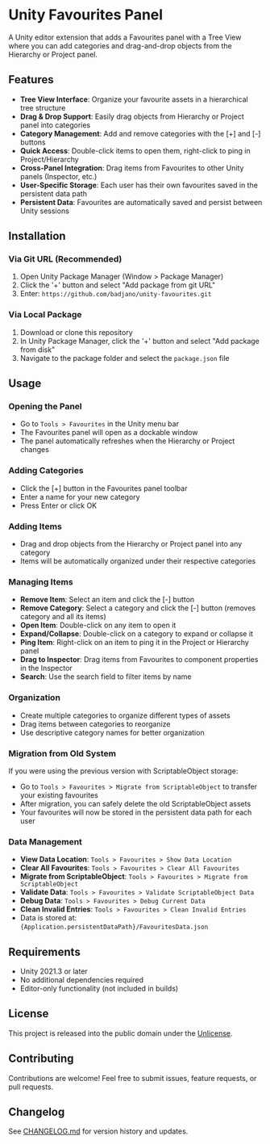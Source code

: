 # Unity Favourites Panel

A Unity editor extension that adds a Favourites panel with a Tree View where you can add categories and drag-and-drop objects from the Hierarchy or Project panel.

## Features

- **Tree View Interface**: Organize your favourite assets in a hierarchical tree structure
- **Drag & Drop Support**: Easily drag objects from Hierarchy or Project panel into categories
- **Category Management**: Add and remove categories with the [+] and [-] buttons
- **Quick Access**: Double-click items to open them, right-click to ping in Project/Hierarchy
- **Cross-Panel Integration**: Drag items from Favourites to other Unity panels (Inspector, etc.)
- **User-Specific Storage**: Each user has their own favourites saved in the persistent data path
- **Persistent Data**: Favourites are automatically saved and persist between Unity sessions

## Installation

### Via Git URL (Recommended)
1. Open Unity Package Manager (Window > Package Manager)
2. Click the '+' button and select "Add package from git URL"
3. Enter: `https://github.com/badjano/unity-favourites.git`

### Via Local Package
1. Download or clone this repository
2. In Unity Package Manager, click the '+' button and select "Add package from disk"
3. Navigate to the package folder and select the `package.json` file

## Usage

### Opening the Panel
- Go to `Tools > Favourites` in the Unity menu bar
- The Favourites panel will open as a dockable window
- The panel automatically refreshes when the Hierarchy or Project changes

### Adding Categories
- Click the [+] button in the Favourites panel toolbar
- Enter a name for your new category
- Press Enter or click OK

### Adding Items
- Drag and drop objects from the Hierarchy or Project panel into any category
- Items will be automatically organized under their respective categories

### Managing Items
- **Remove Item**: Select an item and click the [-] button
- **Remove Category**: Select a category and click the [-] button (removes category and all its items)
- **Open Item**: Double-click on any item to open it
- **Expand/Collapse**: Double-click on a category to expand or collapse it
- **Ping Item**: Right-click on an item to ping it in the Project or Hierarchy panel
- **Drag to Inspector**: Drag items from Favourites to component properties in the Inspector
- **Search**: Use the search field to filter items by name

### Organization
- Create multiple categories to organize different types of assets
- Drag items between categories to reorganize
- Use descriptive category names for better organization

### Migration from Old System
If you were using the previous version with ScriptableObject storage:
- Go to `Tools > Favourites > Migrate from ScriptableObject` to transfer your existing favourites
- After migration, you can safely delete the old ScriptableObject assets
- Your favourites will now be stored in the persistent data path for each user

### Data Management
- **View Data Location**: `Tools > Favourites > Show Data Location`
- **Clear All Favourites**: `Tools > Favourites > Clear All Favourites`
- **Migrate from ScriptableObject**: `Tools > Favourites > Migrate from ScriptableObject`
- **Validate Data**: `Tools > Favourites > Validate ScriptableObject Data`
- **Debug Data**: `Tools > Favourites > Debug Current Data`
- **Clean Invalid Entries**: `Tools > Favourites > Clean Invalid Entries`
- Data is stored at: `{Application.persistentDataPath}/FavouritesData.json`

## Requirements

- Unity 2021.3 or later
- No additional dependencies required
- Editor-only functionality (not included in builds)

## License

This project is released into the public domain under the [Unlicense](UNLICENSE).

## Contributing

Contributions are welcome! Feel free to submit issues, feature requests, or pull requests.

## Changelog

See [CHANGELOG.md](CHANGELOG.md) for version history and updates.
